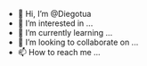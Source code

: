 - 👋 Hi, I’m @Diegotua
- 👀 I’m interested in ...
- 🌱 I’m currently learning ...
- 💞️ I’m looking to collaborate on ...
- 📫 How to reach me ...

<!---
Diegotua/Diegotua is a ✨ special ✨ repository because its `README.md` (this file) appears on your GitHub profile.
You can click the Preview link to take a look at your changes.
--->
